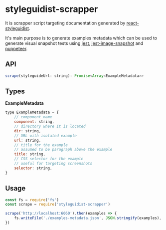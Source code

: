 # styleguidist-scrapper

It is scrapper script targeting documentation generated by [react-styleguidist](https://react-styleguidist.js.org/).

It's main purpose is to generate examples metadata which can be used to generate visual snapshot tests using [jest](https://facebook.github.io/jest/), [jest-image-snapshot](https://github.com/americanexpress/jest-image-snapshot) and [puppeteer](https://github.com/GoogleChrome/puppeteer).

## API

```js
scrape(styleguideUrl: string): Promise<Array<ExampleMetadata>>
```

## Types

**ExampleMetadata**
```js
type ExampleMetadata = {
	// component name
	component: string,
	// directory where it is located
	dir: string,
	// URL with isolated example
	url: string,
	// title for the example
	// assumed to be paragraph above the example
	title: string,
	// CSS selector for the example
	// useful for targeting screenshots
	selector: string,
}
```

## Usage

```js
const fs = require('fs')
const scrape = require('styleguidist-scrapper')

scrape('http://localhost:6060').then(examples => {
	fs.writeFile('./examples-metadata.json', JSON.stringify(examples), 'utf8')
})
```
